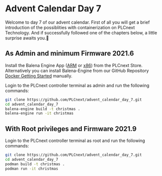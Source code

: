 
# Advent Calendar Day 7

Welcome to day 7 of our advent calendar. First of all you will get a brief introduction of the possiblities with containerization on PLCnext Technology. And if successfully followed one of the chapters below, a little surprise awaits you.🎄

## As Admin and minimum Firmware 2021.6

Install the Balena Engine App ([ARM](https://www.plcnextstore.com/963) or [x86](https://www.plcnextstore.com/1032)) from the PLCnext Store. Alternatively you can install Balena-Engine from our GitHub Repository [Docker Getting Started](https://github.com/PLCnext/Docker_GettingStarted) manually.

Login to the PLCnext controller terminal as admin and run the following commands:

```bash
git clone https://github.com/PLCnext/advent_calendar_day_7.git
cd advent_calendar_day_7
balena-engine build -t christmas .
balena-engine run -it christmas
```

## With Root privileges and Firmware 2021.9

Login to the PLCnext controller terminal as root and run the following commands:

```bash
git clone https://github.com/PLCnext/advent_calendar_day_7.git
cd advent_calendar_day_7
podman build -t christmas .
podman run -it christmas
```
